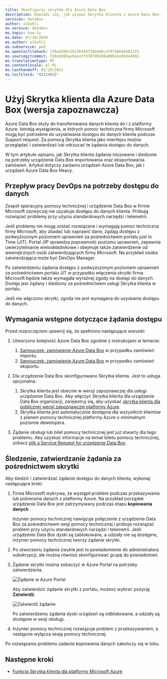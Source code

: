 ```yaml
---
title: Skonfiguruj skrytkę dla Azure Data Box
description: Dowiedz się, jak używać Skrytka klienta z Azure Data Box.
services: databox
author: alkohli
ms.service: databox
ms.topic: how-to
ms.date: 07/10/2020
ms.author: alkohli
ms.subservice: pod
ms.openlocfilehash: 178ad169c1b576458f38b440ca79f4bb9eb012f5
ms.sourcegitcommit: f28ebb95ae9aaaff3f87d8388a09b41e0b3445b5
ms.translationtype: MT
ms.contentlocale: pl-PL
ms.lasthandoff: 03/29/2021
ms.locfileid: "92124915"
---
```

# <a name="use-customer-lockbox-for-azure-data-box-preview"></a>Użyj Skrytka klienta dla Azure Data Box (wersja zapoznawcza)

Azure Data Box służy do transferowania danych klienta do i z platformy Azure. Istnieją wystąpienia, w których pomoc techniczna firmy Microsoft mogą być potrzebne do uzyskiwania dostępu do danych klienta podczas Support request. Za pomocą Skrytka klienta jako interfejsu można przeglądać i zatwierdzać lub odrzucać te żądania dostępu do danych. 

W tym artykule opisano, jak Skrytka klienta żądania inicjowane i śledzone na potrzeby urządzenie Data Box importowania oraz eksportowania zamówień. Artykuł dotyczy zarówno urządzeń Azure Data Box, jak i urządzeń Azure Data Box Heavy. 

## <a name="devops-workflow-for-data-access"></a>Przepływ pracy DevOps na potrzeby dostępu do danych

Zespół operacyjny pomocy technicznej i urządzenie Data Box w firmie Microsoft zazwyczaj nie uzyskuje dostępu do danych klienta. Próbują rozwiązać problemy przy użyciu standardowych narzędzi i telemetrii. <!--The only scenarios where there is a need to access customer data is when there is an issue with the data that needs to be fixed. For example, if the data is copied to a wrong folder or is in an incorrect format and is likely to result in an upload or download failure, then Microsoft will try to access your data in the Azure datacenter.--> 

Jeśli problemy nie mogą zostać rozwiązane i wymagają pomoc techniczna firmy Microsoft, aby zbadać lub naprawić dane, żądają dostępu z podwyższonym poziomem uprawnień za pośrednictwem portalu just in Time (JIT). Portal JIP sprawdza poprawność poziomu uprawnień, zapewnia uwierzytelnianie wieloskładnikowe i obejmuje także zatwierdzenie od wewnętrznych osób zatwierdzających firmy Microsoft. Na przykład osoba zatwierdzająca może być DevOps Manager. 

Po zatwierdzeniu żądania dostępu z podwyższonym poziomem uprawnień za pośrednictwem portalu JIT w przypadku włączenia skrytki firma Microsoft będzie także wymagała wyraźnej zgody na dostęp do danych. Dostęp jest żądany i śledzony za pośrednictwem usługi Skrytka klienta w portalu. 

Jeśli nie włączono skrytki, zgoda nie jest wymagana do uzyskania dostępu do danych.


## <a name="prerequisites-for-access-request"></a>Wymagania wstępne dotyczące żądania dostępu

Przed rozpoczęciem upewnij się, że spełniono następujące warunki:

1. Utworzono kolejność Azure Data Box zgodnie z instrukcjami w temacie:
    1. [Samouczek: zamówienie Azure Data Box](data-box-deploy-ordered.md) w przypadku zamówień importu.
    1. [Samouczek: zamówienie Azure Data Box](data-box-deploy-export-ordered.md) w przypadku zamówień eksportu.

2. Dla urządzenie Data Box skonfigurowano Skrytka klienta. Jest to usługa opcjonalna. 

    1. Skrytka klienta jest obecnie w wersji zapoznawczej dla usługi urządzenie Data Box. Aby włączyć Skrytka klienta dla urządzenie Data Box organizacji, zarejestruj się, aby uzyskać [skrytka klienta dla publicznej wersji zapoznawczej platformy Azure](https://forms.office.com/Pages/ResponsePage.aspx?id=v4j5cvGGr0GRqy180BHbR_Kwz02N6XVCoKNpxIpqE_hUNzlTUUNYVkozOVlFNVRSWDVHRkkwTFQyViQlQCN0PWcu).
    2. Skrytka klienta jest automatycznie dostępna dla wszystkich klientów z planem pomocy technicznej platformy Azure o minimalnym poziomie dewelopera. <!--How do you enable Lockbox? change this for Azure Data Box, perhaps you need a different support plan When you have an eligible support plan, no action is required by you to enable Customer Lockbox. Customer Lockbox requests are initiated by a Microsoft engineer if this action is needed to progress a support ticket that is filed from somebody in your organization.-->

3. Żądanie obsługi lub bilet pomocy technicznej jest już otwarty dla tego problemu. Aby uzyskać informacje na temat biletu pomocy technicznej, zobacz [plik a Service Request for urządzenie Data Box](data-box-disk-contact-microsoft-support.md).


## <a name="track-approve-request-via-lockbox"></a>Śledzenie, zatwierdzanie żądania za pośrednictwem skrytki

Aby śledzić i zatwierdzać żądanie dostępu do danych klienta, wykonaj następujące kroki:

1. Firma Microsoft wykrywa, że wystąpił problem podczas przekazywania lub pobierania danych z platformy Azure. Na przykład porządek urządzenie Data Box jest zatrzymywany podczas etapu **kopiowania danych** . 

    Inżynier pomocy technicznej nawiązuje połączenie z urządzenie Data Box za pośrednictwem sesji pomocy technicznej i próbuje rozwiązać problem przy użyciu standardowych narzędzi i telemetrii. Jeśli urządzenie Data Box dyski są zablokowane, a udziały nie są dostępne, inżynier pomocy technicznej tworzy żądanie skrytki. 
 
2. Po utworzeniu żądania zwykle jest to powiadomienie do administratora subskrypcji, ale można również skonfigurować grupę do powiadomień. 

3. Żądanie skrytki można zobaczyć w Azure Portal na potrzeby zatwierdzenia. 

    ![Żądanie w Azure Portal](./media/data-box-customer-lockbox/3-lockbox-request-azure-portal.png)

    Aby zatwierdzić żądanie skrytki z portalu, możesz wybrać pozycję **Zatwierdź**.

    ![Zatwierdź żądanie](./media/data-box-customer-lockbox/4-lockbox-request-details-azure-portal.png)


    Po zatwierdzeniu żądania dyski urządzeń są odblokowane, a udziały są dostępne w sesji obsługi.

4. Inżynier pomocy technicznej rozwiązuje problem z przekazywaniem, a następnie wyłącza sesję pomocy technicznej.

Po rozwiązaniu problemu zadanie kopiowania danych zakończy się w toku.


## <a name="next-steps"></a>Następne kroki

- [Funkcja Skrytka klienta dla platformy Microsoft Azure](../security/fundamentals/customer-lockbox-overview.md)

<!--- [Approve, audit support access requests to VMs using Customer Lockbox for Azure](https://azure.microsoft.com/blog/approve-audit-support-access-requests-to-vms-using-customer-lockbox-for-azure/)-->